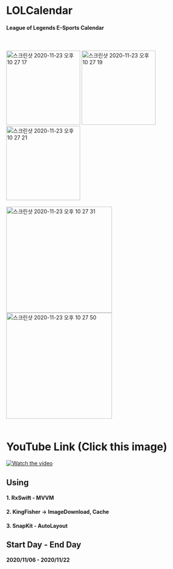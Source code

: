 # LOLCalendar
#### League of Legends E-Sports Calendar
<br></br>
<img width="196" alt="스크린샷 2020-11-23 오후 10 27 17" src="https://user-images.githubusercontent.com/27776755/99967437-39752b80-2ddb-11eb-80a7-1ddb2ab4a2cc.png">
<img width="196" alt="스크린샷 2020-11-23 오후 10 27 19" src="https://user-images.githubusercontent.com/27776755/99967492-53167300-2ddb-11eb-9950-2d82128c5b27.png">
<img width="196" alt="스크린샷 2020-11-23 오후 10 27 21" src="https://user-images.githubusercontent.com/27776755/99967526-5c074480-2ddb-11eb-8fcc-d8aee4c5de50.png">
<br></br>
<img width="280" alt="스크린샷 2020-11-23 오후 10 27 31" src="https://user-images.githubusercontent.com/27776755/99967562-6590ac80-2ddb-11eb-9c21-4476aa8af565.png">
<img width="280" alt="스크린샷 2020-11-23 오후 10 27 50" src="https://user-images.githubusercontent.com/27776755/99967591-6fb2ab00-2ddb-11eb-9897-88be3ee6a33f.png">
<br></br>
# YouTube Link (Click this image)
[![Watch the video](https://img.youtube.com/vi/n7U4U77SLdE/maxresdefault.jpg)](https://youtu.be/n7U4U77SLdE)

## Using
#### 1. RxSwift - MVVM
#### 2. KingFisher -> ImageDownload, Cache
#### 3. SnapKit - AutoLayout


## Start Day - End Day
#### 2020/11/06 - 2020/11/22
